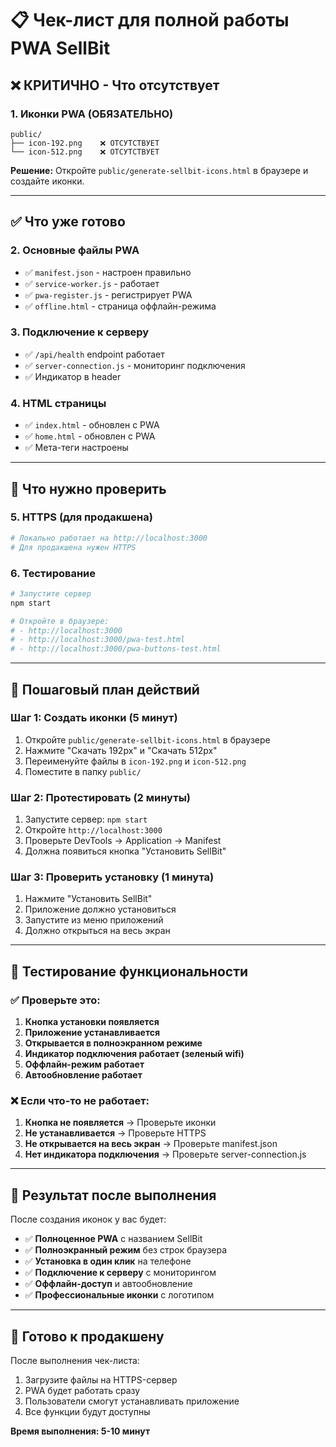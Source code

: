 # 📋 Чек-лист для полной работы PWA SellBit

## ❌ КРИТИЧНО - Что отсутствует

### 1. **Иконки PWA (ОБЯЗАТЕЛЬНО)**
```
public/
├── icon-192.png    ❌ ОТСУТСТВУЕТ
└── icon-512.png    ❌ ОТСУТСТВУЕТ
```

**Решение:** Откройте `public/generate-sellbit-icons.html` в браузере и создайте иконки.

---

## ✅ Что уже готово

### 2. **Основные файлы PWA**
- ✅ `manifest.json` - настроен правильно
- ✅ `service-worker.js` - работает
- ✅ `pwa-register.js` - регистрирует PWA
- ✅ `offline.html` - страница оффлайн-режима

### 3. **Подключение к серверу**
- ✅ `/api/health` endpoint работает
- ✅ `server-connection.js` - мониторинг подключения
- ✅ Индикатор в header

### 4. **HTML страницы**
- ✅ `index.html` - обновлен с PWA
- ✅ `home.html` - обновлен с PWA
- ✅ Мета-теги настроены

---

## 🔧 Что нужно проверить

### 5. **HTTPS (для продакшена)**
```bash
# Локально работает на http://localhost:3000
# Для продакшена нужен HTTPS
```

### 6. **Тестирование**
```bash
# Запустите сервер
npm start

# Откройте в браузере:
# - http://localhost:3000
# - http://localhost:3000/pwa-test.html
# - http://localhost:3000/pwa-buttons-test.html
```

---

## 🚀 Пошаговый план действий

### Шаг 1: Создать иконки (5 минут)
1. Откройте `public/generate-sellbit-icons.html` в браузере
2. Нажмите "Скачать 192px" и "Скачать 512px"
3. Переименуйте файлы в `icon-192.png` и `icon-512.png`
4. Поместите в папку `public/`

### Шаг 2: Протестировать (2 минуты)
1. Запустите сервер: `npm start`
2. Откройте `http://localhost:3000`
3. Проверьте DevTools → Application → Manifest
4. Должна появиться кнопка "Установить SellBit"

### Шаг 3: Проверить установку (1 минута)
1. Нажмите "Установить SellBit"
2. Приложение должно установиться
3. Запустите из меню приложений
4. Должно открыться на весь экран

---

## 🧪 Тестирование функциональности

### ✅ Проверьте это:

1. **Кнопка установки появляется**
2. **Приложение устанавливается**
3. **Открывается в полноэкранном режиме**
4. **Индикатор подключения работает (зеленый wifi)**
5. **Оффлайн-режим работает**
6. **Автообновление работает**

### ❌ Если что-то не работает:

1. **Кнопка не появляется** → Проверьте иконки
2. **Не устанавливается** → Проверьте HTTPS
3. **Не открывается на весь экран** → Проверьте manifest.json
4. **Нет индикатора подключения** → Проверьте server-connection.js

---

## 📱 Результат после выполнения

После создания иконок у вас будет:

- ✅ **Полноценное PWA** с названием SellBit
- ✅ **Полноэкранный режим** без строк браузера  
- ✅ **Установка в один клик** на телефоне
- ✅ **Подключение к серверу** с мониторингом
- ✅ **Оффлайн-доступ** и автообновление
- ✅ **Профессиональные иконки** с логотипом

---

## 🎯 Готово к продакшену

После выполнения чек-листа:
1. Загрузите файлы на HTTPS-сервер
2. PWA будет работать сразу
3. Пользователи смогут устанавливать приложение
4. Все функции будут доступны

**Время выполнения: 5-10 минут**
